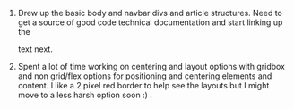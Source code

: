 1. Drew up the basic body and navbar divs and article structures. Need to get a source of good code technical documentation and start linking up the <p> text next.
2. Spent a lot of time working on centering and layout options with gridbox and non grid/flex options for positioning and centering elements and content. I like a 2 pixel red border to help see the layouts but I might move to a less harsh option soon :) .
